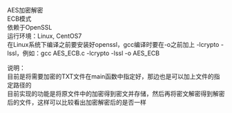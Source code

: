 AES加密解密  
ECB模式  
依赖于OpenSSL  
运行环境：Linux, CentOS7  
在Linux系统下编译之前要安装好openssl，gcc编译时要在-o之前加上 -lcrypto -lssl，例如：gcc AES_ECB.c -lcrypto -lssl -o AES_ECB  
  
说明：  
目前是将需要加密的TXT文件在main函数中指定好，那边也是可以加上文件的指定路径的  
目前实现的功能是将原文件中的加密得到密文并存储，然后再将密文解密得到解密后的文件，这样可以比较看出加密解密后的是否一样  
